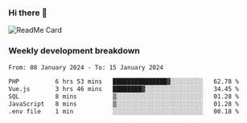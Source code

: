 ### Hi there 👋

<!--
**itzcy/itzcy** is a ✨ _special_ ✨ repository because its `README.md` (this file) appears on your GitHub profile.

Here are some ideas to get you started:

- 🔭 I’m currently working on ...
- 🌱 I’m currently learning ...
- 👯 I’m looking to collaborate on ...
- 🤔 I’m looking for help with ...
- 💬 Ask me about ...
- 📫 How to reach me: ...
- 😄 Pronouns: ...
- ⚡ Fun fact: ...
-->
![ReadMe Card](https://github-readme-stats.vercel.app/api?username=itzcy&show_icons=true&title_color=2d3198&icon_color=797cb8&text_color=24292e&bg_color=f6f8fa)

### Weekly development breakdown
<!--START_SECTION:waka-->

```txt
From: 08 January 2024 - To: 15 January 2024

PHP          6 hrs 53 mins   ███████████████▓░░░░░░░░░   62.78 %
Vue.js       3 hrs 46 mins   ████████▓░░░░░░░░░░░░░░░░   34.45 %
SQL          8 mins          ▒░░░░░░░░░░░░░░░░░░░░░░░░   01.28 %
JavaScript   8 mins          ▒░░░░░░░░░░░░░░░░░░░░░░░░   01.28 %
.env file    1 min           ░░░░░░░░░░░░░░░░░░░░░░░░░   00.18 %
```

<!--END_SECTION:waka-->
